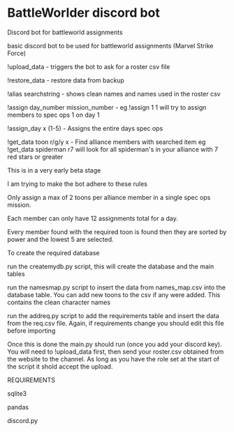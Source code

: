 # BattleWorlder discord bot
Discord bot for battleworld assignments

basic discord bot to be used for battleworld assignments (Marvel Strike Force)

!upload_data - triggers the bot to ask for a roster csv file

!restore_data - restore data from backup

!alias searchstring - shows clean names and names used in the roster csv

!assign day_number mission_number - eg !assign 1 1 will try to assign members to spec ops 1 on day 1

!assign_day x (1-5) - Assigns the entire days spec ops

!get_data toon r/g/y x - Find alliance members with searched item eg !get_data spiderman r7 will look for all spiderman's in your alliance with 7 red stars or greater

This is in a very early beta stage

I am trying to make the bot adhere to these rules

Only assign a max of 2 toons per alliance member in a single spec ops mission.

Each member can only have 12 assignments total for a day.

Every member found with the required toon is found then they are sorted by power and the lowest 5 are selected.

To create the required database

run the createmydb.py script, this will create the database and the main tables

run the namesmap.py script to insert the data from names_map.csv into the database table. You can add new toons to the csv if any were added. This contains the clean character names

run the addreq.py script to add the requirements table and insert the data from the req.csv file. Again, if requirements change you should edit this file before importing

Once this is done the main.py should run (once you add your discord key). You will need to !upload_data first, then send your roster.csv obtained from the website to the channel. As long as you have the role set at the start of the script it shold accept the upload.


REQUIREMENTS

sqlite3

pandas

discord.py
